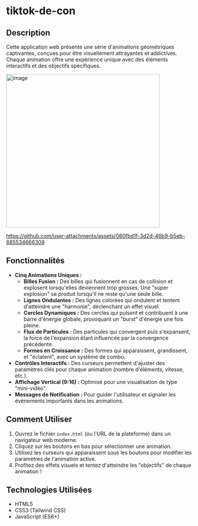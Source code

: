 # tiktok-de-con

## Description

Cette application web présente une série d'animations géométriques captivantes, conçues pour être visuellement attrayantes et addictives. Chaque animation offre une expérience unique avec des éléments interactifs et des objectifs spécifiques.



<img width="415" alt="image" src="https://github.com/user-attachments/assets/8998d32c-6763-42f4-b6d8-4c795699b198" />


https://github.com/user-attachments/assets/080fbd1f-3d2d-46b9-b5eb-685534666309

## Fonctionnalités

* **Cinq Animations Uniques :**
    * **Billes Fusion :** Des billes qui fusionnent en cas de collision et explosent lorsqu'elles deviennent trop grosses. Une "super explosion" se produit lorsqu'il ne reste qu'une seule bille.
    * **Lignes Ondulantes :** Des lignes colorées qui ondulent et tentent d'atteindre une "harmonie", déclenchant un effet visuel.
    * **Cercles Dynamiques :** Des cercles qui pulsent et contribuent à une barre d'énergie globale, provoquant un "burst" d'énergie une fois pleine.
    * **Flux de Particules :** Des particules qui convergent puis s'expansent, la force de l'expansion étant influencée par la convergence précédente.
    * **Formes en Croissance :** Des formes qui apparaissent, grandissent, et "éclatent", avec un système de combo.
* **Contrôles Interactifs :** Des curseurs permettent d'ajuster des paramètres clés pour chaque animation (nombre d'éléments, vitesse, etc.).
* **Affichage Vertical (9:16) :** Optimisé pour une visualisation de type "mini-vidéo".
* **Messages de Notification :** Pour guider l'utilisateur et signaler les événements importants dans les animations.

## Comment Utiliser

1.  Ouvrez le fichier `index.html` (ou l'URL de la plateforme) dans un navigateur web moderne.
2.  Cliquez sur les boutons en bas pour sélectionner une animation.
3.  Utilisez les curseurs qui apparaissent sous les boutons pour modifier les paramètres de l'animation active.
4.  Profitez des effets visuels et tentez d'atteindre les "objectifs" de chaque animation !

## Technologies Utilisées

* HTML5
* CSS3 (Tailwind CSS)
* JavaScript (ES6+)




